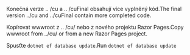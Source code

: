 <span data-ttu-id="da3e2-101">Konečná verze .. /cu a .. /cuFinal obsahují více vyplněný kód.</span><span class="sxs-lookup"><span data-stu-id="da3e2-101">The final version ../cu and ../cuFinal contain more completed code.</span></span>

<span data-ttu-id="da3e2-102">Kopírovat wwwroot z .. /cu/ nebo z nového projektu Razor Pages.</span><span class="sxs-lookup"><span data-stu-id="da3e2-102">Copy wwwroot from ../cu/ or from a new Razor Pages project.</span></span>

<span data-ttu-id="da3e2-103">Spusťte `dotnet ef database update`.</span><span class="sxs-lookup"><span data-stu-id="da3e2-103">Run `dotnet ef database update`</span></span>
